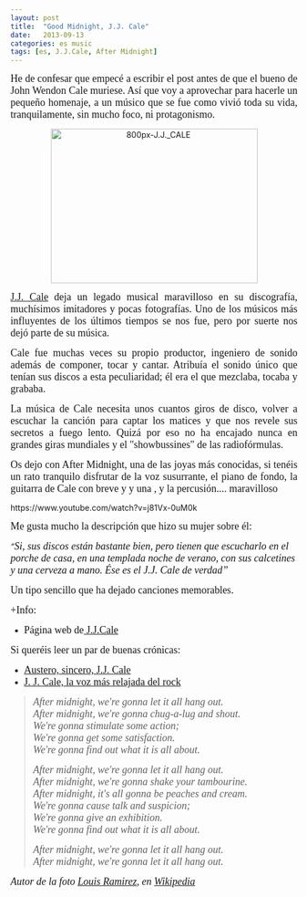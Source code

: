 ```yaml
---
layout: post
title:  "Good Midnight, J.J. Cale"
date:   2013-09-13
categories: es music
tags: [es, J.J.Cale, After Midnight]
---
```


<p style="text-align: justify;"><span style="font-family: 'Ubuntu Light';"><span style="font-size: large;">He de confesar que empecé a escribir el post antes de que el bueno de John Wendon Cale muriese. Así que voy a aprovechar para hacerle un pequeño homenaje, a un músico que se fue como vivió toda su vida, tranquilamente, sin mucho foco, ni protagonismo.</span></span></p>

<p style="text-align: center;"><a href="https://en.wikipedia.org/wiki/File:J.J._CALE.jpg"><img class="aligncenter  wp-image-1325" src="http://izaroblog.files.wordpress.com/2013/08/800px-j-j-_cale.jpg?w=519" alt="800px-J.J._CALE" width="363" height="271" /></a></p>

<p style="text-align: justify;"><span style="font-family: 'Ubuntu Light';"><span style="font-size: large;"><a title="J.J. Cale" href="https://en.wikipedia.org/wiki/J.j._cale" target="_blank" rel="noopener">J.J. Cale</a> deja un legado musical maravilloso en su discografía, muchísimos imitadores y pocas fotografías. Uno de los músicos más influyentes de los últimos tiempos se nos fue, pero por suerte nos dejó parte de su música.</span></span></p>
<p style="text-align: justify;"><span style="font-family: 'Ubuntu Light';"><span style="font-size: large;">Cale fue muchas veces su propio productor, ingeniero de sonido además de componer, tocar y cantar. Atribuía el sonido único que tenían sus discos a esta peculiaridad; él era el que mezclaba, tocaba y grababa.</span></span></p>
<p style="text-align: justify;"><span style="font-family: 'Ubuntu Light';"><span style="font-size: large;">La música de Cale necesita unos cuantos giros de disco, volver a escuchar la canción para captar los matices y que nos revele sus secretos a fuego lento. Quizá por eso no ha encajado nunca en grandes giras mundiales y el "showbussines" de las radiofórmulas.</span></span></p>
<p style="text-align: justify;"><span style="font-size: large; font-family: 'Ubuntu Light';">Os dejo con After Midnight, una de las joyas más conocidas, si tenéis un rato tranquilo disfrutar de la voz susurrante, el piano de fondo, la guitarra de Cale con breve y y una , y la percusión.... maravilloso</span></p>
<p>https://www.youtube.com/watch?v=j81Vx-0uM0k</p>
<p><a href="https://www.youtube.com/watch?v=j81Vx-0uM0k"> </a></p>
<p style="text-align: justify;"><span style="font-family: 'Ubuntu Light';"><span style="font-size: large;">Me gusta mucho la descripción que hizo su mujer sobre él: </span></span></p>
<p><em>“<span style="font-family: 'Ubuntu Light';"><span style="font-size: large;">Si, sus discos están bastante bien, pero tienen que escucharlo en el porche de casa, en una templada noche de verano, con sus calcetines y una cerveza a mano. Ése es el J.J. Cale de verdad”</span></span></em></p>
<p><span style="font-family: 'Ubuntu Light';"><span style="font-size: large;">Un tipo sencillo que ha dejado canciones memorables.</span></span></p>
<p><span style="font-size: large; font-family: 'Ubuntu Light';">+Info: </span></p>
<ul>
<li><span style="font-size: large; font-family: 'Ubuntu Light';">Página web de</span><a style="font-size: large; font-family: 'Ubuntu Light';" title="Web Cale" href="http://jjcale.com/" target="_blank" rel="noopener"> J.J.Cale</a></li>
</ul>
<p><span style="font-family: 'Ubuntu Light';"><span style="font-size: large;">Si queréis leer un par de buenas crónicas: </span></span></p>
<ul>
<li><span style="font-family: 'Ubuntu Light';"><span style="font-size: large;"><a title="Diagonal" href="http://www.diagonalperiodico.net/culturas/19556-austero-sincero-jj-cale.html" target="_blank" rel="noopener">Austero, sincero, J.J. Cale </a></span></span></li>
<li><span style="font-family: 'Ubuntu Light';"><span style="font-size: large;"><a title="El pais" href="http://cultura.elpais.com/cultura/2013/07/27/actualidad/1374952565_225592.html" target="_blank" rel="noopener">J. J. Cale, la voz más relajada del rock</a></span></span></li>
</ul>
<blockquote>
<p><span style="font-family: 'Ubuntu Light';"><span style="font-size: large;"><i>After midnight, we're gonna let it all hang out.<br /></i></span></span><span style="font-family: 'Ubuntu Light';"><span style="font-size: large;"><i>After midnight, we're gonna chug-a-lug and shout.<br /></i></span></span><span style="font-family: 'Ubuntu Light';"><span style="font-size: large;"><i>We're gonna stimulate some action;<br /></i></span></span><span style="font-family: 'Ubuntu Light';"><span style="font-size: large;"><i>We're gonna get some satisfaction.<br /></i></span></span><span style="font-family: 'Ubuntu Light';"><span style="font-size: large;"><i>We're gonna find out what it is all about.</i></span></span></p>
<p><span style="font-family: 'Ubuntu Light';"><span style="font-size: large;"><i>After midnight, we're gonna let it all hang out.<br /></i></span></span><span style="font-family: 'Ubuntu Light';"><span style="font-size: large;"><i>After midnight, we're gonna shake your tambourine.<br /></i></span></span><span style="font-family: 'Ubuntu Light';"><span style="font-size: large;"><i>After midnight, it's all gonna be peaches and cream.<br /></i></span></span><span style="font-family: 'Ubuntu Light';"><span style="font-size: large;"><i>We're gonna cause talk and suspicion;<br /></i></span></span><span style="font-family: 'Ubuntu Light';"><span style="font-size: large;"><i>We're gonna give an exhibition.<br /></i></span></span><span style="font-family: 'Ubuntu Light';"><span style="font-size: large;"><i>We're gonna find out what it is all about.</i></span></span></p>
<p><span style="font-family: 'Ubuntu Light';"><span style="font-size: large;"><i>After midnight, we're gonna let it all hang out.<br /></i></span></span><span style="font-family: 'Ubuntu Light';"><span style="font-size: large;"><i>After midnight, we're gonna let it all hang out.<br /></i></span></span></p>
</blockquote>
<p><span style="font-family: 'Ubuntu Light';"><span style="font-size: large;"><i>Autor de la foto <a title="Louis Ramirez" href="http://www.flickr.com/photos/25978029@N00" target="_blank" rel="noopener">Louis Ramirez</a>, en <a title="Wikipedia J.J. Cale" href="http://wikipedia.sfstate.us/File:J.J._CALE.jpg" target="_blank" rel="noopener">Wikipedia</a></i></span></span></p>

